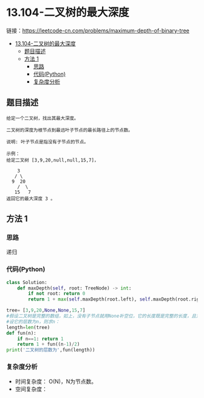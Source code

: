 # 13.104-二叉树的最大深度

链接：https://leetcode-cn.com/problems/maximum-depth-of-binary-tree

- [13.104-二叉树的最大深度](#13104-二叉树的最大深度)
    - [题目描述](#题目描述)
    - [方法 1](#方法-1)
        - [思路](#思路)
        - [代码(Python)](#代码Python)
        - [复杂度分析](#复杂度分析)

## 题目描述
```
给定一个二叉树，找出其最大深度。

二叉树的深度为根节点到最远叶子节点的最长路径上的节点数。

说明: 叶子节点是指没有子节点的节点。

示例：
给定二叉树 [3,9,20,null,null,15,7]，

    3
   / \
  9  20
    /  \
   15   7
返回它的最大深度 3 。
```

## 方法 1

### 思路
递归

### 代码(Python)
```python
class Solution:
    def maxDepth(self, root: TreeNode) -> int:
        if not root: return 0
        return 1 + max(self.maxDepth(root.left), self.maxDepth(root.right))

tree= [3,9,20,None,None,15,7]
#假设二叉树是完整的数组，如上，没有子节点就用None补空位，它的长度既是完整的长度，且为奇数。
#设它的层数为n，则求n：
length=len(tree)
def fun(n):
    if n==1: return 1
    return 1 + fun((n-1)/2)
print('二叉树的层数为',fun(length))
```

### 复杂度分析
- 时间复杂度： O(N)，N为节点数。
- 空间复杂度：

